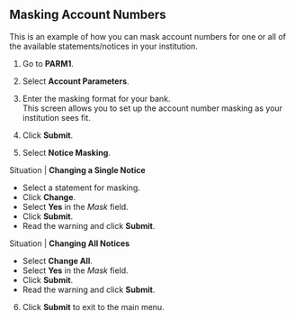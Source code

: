 ## Masking Account Numbers
This is an example of how you can mask account numbers for one or all of the available statements/notices in your institution.

1. Go to **PARM1**.  
1. Select **Account Parameters**.  
1. Enter the masking format for your bank.  
This screen allows you to set up the account number masking as your institution sees fit.

1. Click **Submit**.  
1. Select **Notice Masking**.

Situation | **Changing a Single Notice**
* Select a statement for masking.
* Click **Change**.
* Select **Yes** in the *Mask* field.
* Click **Submit**.
* Read the warning and click **Submit**.

Situation | **Changing All Notices**
* Select **Change All**.
* Select **Yes** in the *Mask* field.
* Click **Submit**.
* Read the warning and click **Submit**.

6. Click **Submit** to exit to the main menu.
